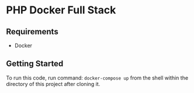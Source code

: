 # PHP Docker Full Stack

## Requirements
* Docker

## Getting Started
To run this code, run command: `docker-compose up` from the shell within the directory of this project after cloning it.
